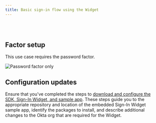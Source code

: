 ```yaml
---
title: Basic sign-in flow using the Widget
---
```


<div class="oie-embedded-sdk">

<ApiLifecycle access="ie" /><br>
<ApiLifecycle access="Limited GA" /><br>

<StackSelector class="cleaner-selector"/>

## Factor setup

This use case requires the password factor.

<div class="common-image-format">

![Password factor only](/img/oie-embedded-sdk/factor-password-only.png
 "Password factor only")

</div>

## Configuration updates

Ensure that you've completed the steps to [download and configure the SDK, Sign-In Widget, and sample app](/docs/guides/oie-embedded-common-download-setup-app/aspnet/main/). These steps guide you to the appropriate repository and location of the embedded Sign-In Widget sample app, identify the packages to install, and describe additional changes to the Okta org that are required for the Widget.

<StackSelector snippet="summaryofsteps" noSelector />

<StackSelector snippet="integrationsteps" noSelector />

</div>
